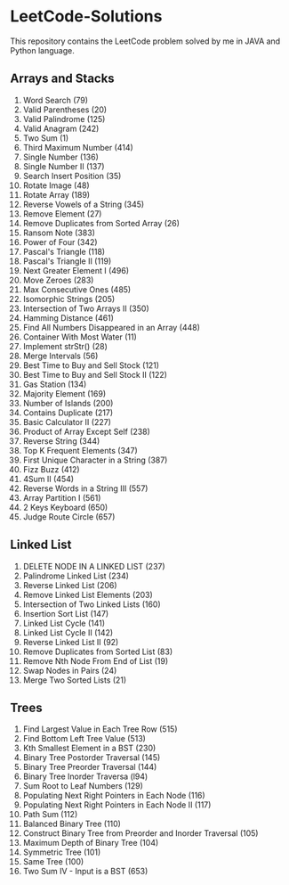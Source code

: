 # LeetCode-Solutions

This repository contains the LeetCode problem solved by me in JAVA and Python language.

## Arrays and Stacks

1. Word Search (79) 
2. Valid Parentheses (20) 
3. Valid Palindrome (125) 
4. Valid Anagram (242) 
5. Two Sum (1) 
6. Third Maximum Number (414) 
7. Single Number (136) 
8. Single Number II (137) 
9. Search Insert Position (35) 
10. Rotate Image (48) 
11. Rotate Array (189) 
12. Reverse Vowels of a String (345) 
13. Remove Element (27) 
14. Remove Duplicates from Sorted Array (26) 
15. Ransom Note (383) 
16. Power of Four (342) 
17. Pascal's Triangle (118) 
18. Pascal's Triangle II (119) 
19. Next Greater Element I (496) 
20. Move Zeroes (283) 
21. Max Consecutive Ones (485) 
22. Isomorphic Strings (205) 
23. Intersection of Two Arrays II (350) 
24. Hamming Distance (461) 
25. Find All Numbers Disappeared in an Array (448) 
26. Container With Most Water (11) 
27. Implement strStr() (28) 
28. Merge Intervals (56) 
29. Best Time to Buy and Sell Stock (121) 
30. Best Time to Buy and Sell Stock II (122)   
31. Gas Station (134) 
32. Majority Element (169) 
33. Number of Islands (200) 
34. Contains Duplicate (217) 
35. Basic Calculator II (227) 
36. Product of Array Except Self (238) 
37. Reverse String (344) 
38. Top K Frequent Elements (347) 
39. First Unique Character in a String (387) 
40. Fizz Buzz (412) 
41. 4Sum II (454) 
42. Reverse Words in a String III (557) 
43. Array Partition I (561) 
44. 2 Keys Keyboard (650) 
45. Judge Route Circle (657) 

## Linked List

1. DELETE NODE IN A LINKED LIST (237)
2. Palindrome Linked List (234)
3. Reverse Linked List (206) 
4. Remove Linked List Elements (203) 
5. Intersection of Two Linked Lists (160) 
6. Insertion Sort List (147)
7. Linked List Cycle (141) 
8. Linked List Cycle II (142) 
9. Reverse Linked List II (92) 
10. Remove Duplicates from Sorted List (83) 
11. Remove Nth Node From End of List (19) 
12. Swap Nodes in Pairs (24) 
13. Merge Two Sorted Lists (21) 

## Trees

1. Find Largest Value in Each Tree Row (515) 
2. Find Bottom Left Tree Value (513)
3. Kth Smallest Element in a BST (230) 
4. Binary Tree Postorder Traversal (145) 
5. Binary Tree Preorder Traversal (144) 
6. Binary Tree Inorder Traversa (l94) 
7. Sum Root to Leaf Numbers (129)
8. Populating Next Right Pointers in Each Node (116) 
9. Populating Next Right Pointers in Each Node II (117) 
10. Path Sum (112) 
11. Balanced Binary Tree (110) 
12. Construct Binary Tree from Preorder and Inorder Traversal (105) 
13. Maximum Depth of Binary Tree (104) 
14. Symmetric Tree (101) 
15. Same Tree (100) 
16. Two Sum IV - Input is a BST (653) 
